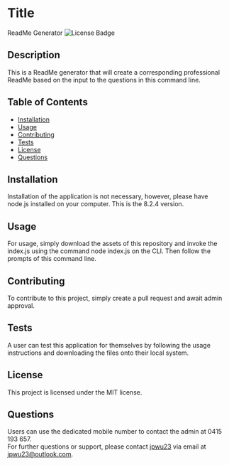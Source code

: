 # Title
ReadMe Generator 
![License Badge](https://img.shields.io/badge/license-MIT-blue.svg)

## Description
This is a ReadMe generator that will create a corresponding professional ReadMe based on the input to the questions in this command line.

## Table of Contents
- [Installation](#installation)
- [Usage](#usage)
- [Contributing](#contributing)
- [Tests](#tests)
- [License](#license)
- [Questions](#questions)

## Installation
Installation of the application is not necessary, however, please have node.js installed on your computer. This is the 8.2.4 version.

## Usage
For usage, simply download the assets of this repository and invoke the index.js using the command node index.js on the CLI. Then follow the prompts of this command line.

## Contributing
To contribute to this project, simply create a pull request and await admin approval.

## Tests
A user can test this application for themselves by following the usage instructions and downloading the files onto their local system.

## License
This project is licensed under the MIT license.

## Questions
Users can use the dedicated mobile number to contact the admin at 0415 193 657.  
For further questions or support, please contact [jpwu23](https://github.com/jpwu23) via email at jpwu23@outlook.com.

